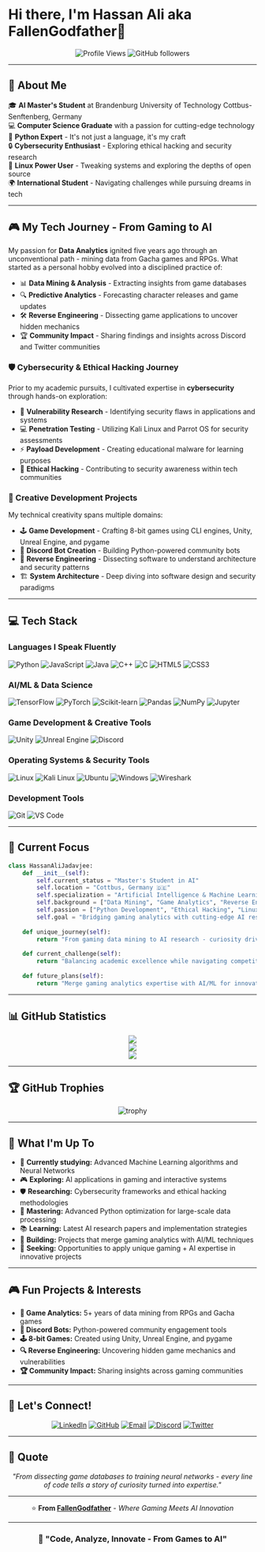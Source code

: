 # Hi there, I'm Hassan Ali aka FallenGodfather👋

<div align="center">

![Profile Views](https://komarev.com/ghpvc/?username=FallenGodfather&color=blueviolet&style=flat-square)
![GitHub followers](https://img.shields.io/github/followers/FallenGodfather?style=social)

</div>

---

## 🚀 About Me

🎓 **AI Master's Student** at Brandenburg University of Technology Cottbus-Senftenberg, Germany  
💻 **Computer Science Graduate** with a passion for cutting-edge technology  
🐍 **Python Expert** - It's not just a language, it's my craft  
🔒 **Cybersecurity Enthusiast** - Exploring ethical hacking and security research  
🐧 **Linux Power User** - Tweaking systems and exploring the depths of open source  
🌍 **International Student** - Navigating challenges while pursuing dreams in tech  

---

## 🎮 My Tech Journey - From Gaming to AI

My passion for **Data Analytics** ignited five years ago through an unconventional path - mining data from Gacha games and RPGs. What started as a personal hobby evolved into a disciplined practice of:

- 📊 **Data Mining & Analysis** - Extracting insights from game databases
- 🔍 **Predictive Analytics** - Forecasting character releases and game updates
- 🛠️ **Reverse Engineering** - Dissecting game applications to uncover hidden mechanics
- 🏆 **Community Impact** - Sharing findings and insights across Discord and Twitter communities

### 🛡️ Cybersecurity & Ethical Hacking Journey

Prior to my academic pursuits, I cultivated expertise in **cybersecurity** through hands-on exploration:

- 🔐 **Vulnerability Research** - Identifying security flaws in applications and systems
- 💻 **Penetration Testing** - Utilizing Kali Linux and Parrot OS for security assessments
- ⚡ **Payload Development** - Creating educational malware for learning purposes
- 🎯 **Ethical Hacking** - Contributing to security awareness within tech communities

### 🎨 Creative Development Projects

My technical creativity spans multiple domains:

- 🕹️ **Game Development** - Crafting 8-bit games using CLI engines, Unity, Unreal Engine, and pygame
- 🤖 **Discord Bot Creation** - Building Python-powered community bots
- 🔧 **Reverse Engineering** - Dissecting software to understand architecture and security patterns
- 🏗️ **System Architecture** - Deep diving into software design and security paradigms

---

## 💻 Tech Stack

### Languages I Speak Fluently
![Python](https://img.shields.io/badge/Python-3776AB?style=for-the-badge&logo=python&logoColor=white)
![JavaScript](https://img.shields.io/badge/JavaScript-F7DF1E?style=for-the-badge&logo=javascript&logoColor=black)
![Java](https://img.shields.io/badge/Java-ED8B00?style=for-the-badge&logo=openjdk&logoColor=white)
![C++](https://img.shields.io/badge/C++-00599C?style=for-the-badge&logo=cplusplus&logoColor=white)
![C](https://img.shields.io/badge/C-00599C?style=for-the-badge&logo=c&logoColor=white)
![HTML5](https://img.shields.io/badge/HTML5-E34F26?style=for-the-badge&logo=html5&logoColor=white)
![CSS3](https://img.shields.io/badge/CSS3-1572B6?style=for-the-badge&logo=css3&logoColor=white)

### AI/ML & Data Science
![TensorFlow](https://img.shields.io/badge/TensorFlow-FF6F00?style=for-the-badge&logo=tensorflow&logoColor=white)
![PyTorch](https://img.shields.io/badge/PyTorch-EE4C2C?style=for-the-badge&logo=pytorch&logoColor=white)
![Scikit-learn](https://img.shields.io/badge/scikit--learn-F7931E?style=for-the-badge&logo=scikit-learn&logoColor=white)
![Pandas](https://img.shields.io/badge/pandas-150458?style=for-the-badge&logo=pandas&logoColor=white)
![NumPy](https://img.shields.io/badge/numpy-013243?style=for-the-badge&logo=numpy&logoColor=white)
![Jupyter](https://img.shields.io/badge/Jupyter-F37626?style=for-the-badge&logo=jupyter&logoColor=white)

### Game Development & Creative Tools
![Unity](https://img.shields.io/badge/Unity-100000?style=for-the-badge&logo=unity&logoColor=white)
![Unreal Engine](https://img.shields.io/badge/unrealengine-313131?style=for-the-badge&logo=unrealengine&logoColor=white)
![Discord](https://img.shields.io/badge/Discord-7289DA?style=for-the-badge&logo=discord&logoColor=white)

### Operating Systems & Security Tools
![Linux](https://img.shields.io/badge/Linux-FCC624?style=for-the-badge&logo=linux&logoColor=black)
![Kali Linux](https://img.shields.io/badge/Kali%20Linux-557C94?style=for-the-badge&logo=kalilinux&logoColor=white)
![Ubuntu](https://img.shields.io/badge/Ubuntu-E95420?style=for-the-badge&logo=ubuntu&logoColor=white)
![Windows](https://img.shields.io/badge/Windows-0078D6?style=for-the-badge&logo=windows&logoColor=white)
![Wireshark](https://img.shields.io/badge/Wireshark-1679A7?style=for-the-badge&logo=wireshark&logoColor=white)

### Development Tools
![Git](https://img.shields.io/badge/Git-F05032?style=for-the-badge&logo=git&logoColor=white)
![VS Code](https://img.shields.io/badge/VS%20Code-007ACC?style=for-the-badge&logo=visual-studio-code&logoColor=white)

---

## 🎯 Current Focus

```python
class HassanAliJadavjee:
    def __init__(self):
        self.current_status = "Master's Student in AI"
        self.location = "Cottbus, Germany 🇩🇪"
        self.specialization = "Artificial Intelligence & Machine Learning"
        self.background = ["Data Mining", "Game Analytics", "Reverse Engineering", "Cybersecurity"]
        self.passion = ["Python Development", "Ethical Hacking", "Linux Systems", "Game Dev"]
        self.goal = "Bridging gaming analytics with cutting-edge AI research"
        
    def unique_journey(self):
        return "From gaming data mining to AI research - curiosity drives innovation"
        
    def current_challenge(self):
        return "Balancing academic excellence while navigating competitive job market"
        
    def future_plans(self):
        return "Merge gaming analytics expertise with AI/ML for innovative solutions"
```

---

## 📊 GitHub Statistics

<div align="center">

![](https://github-readme-stats.vercel.app/api?username=FallenGodfather&theme=github_dark_dimmed&hide_border=false&include_all_commits=true&count_private=true)<br/>
![](https://nirzak-streak-stats.vercel.app/?user=FallenGodfather&theme=github_dark_dimmed&hide_border=false)<br/>
![](https://github-readme-stats.vercel.app/api/top-langs/?username=FallenGodfather&theme=github_dark_dimmed&hide_border=false&include_all_commits=true&count_private=true&layout=compact)

</div>

---

## 🏆 GitHub Trophies

<div align="center">

![trophy](https://github-profile-trophy.vercel.app/?username=FallenGodfather&theme=radical&no-frame=true&no-bg=true&margin-w=4)

</div>

---

## 🌱 What I'm Up To

- 🔬 **Currently studying:** Advanced Machine Learning algorithms and Neural Networks
- 🎮 **Exploring:** AI applications in gaming and interactive systems  
- 🛡️ **Researching:** Cybersecurity frameworks and ethical hacking methodologies  
- 🐍 **Mastering:** Advanced Python optimization for large-scale data processing
- 📚 **Learning:** Latest AI research papers and implementation strategies
- 🎯 **Building:** Projects that merge gaming analytics with AI/ML techniques
- 💼 **Seeking:** Opportunities to apply unique gaming + AI expertise in innovative projects

---

## 🎮 Fun Projects & Interests

- **🎲 Game Analytics:** 5+ years of data mining from RPGs and Gacha games
- **🤖 Discord Bots:** Python-powered community engagement tools  
- **🕹️ 8-bit Games:** Created using Unity, Unreal Engine, and pygame
- **🔍 Reverse Engineering:** Uncovering hidden game mechanics and vulnerabilities
- **🏆 Community Impact:** Sharing insights across gaming communities

---

## 🤝 Let's Connect!

<div align="center">

[![LinkedIn](https://img.shields.io/badge/LinkedIn-0077B5?style=for-the-badge&logo=linkedin&logoColor=white)](https://linkedin.com/in/hassan-ali-jadavjee)
[![GitHub](https://img.shields.io/badge/GitHub-100000?style=for-the-badge&logo=github&logoColor=white)](https://github.com/FallenGodfather)
[![Email](https://img.shields.io/badge/Email-D14836?style=for-the-badge&logo=gmail&logoColor=white)](mailto:hassanalijadavjee.work@gmail.com)
[![Discord](https://img.shields.io/badge/Discord-7289DA?style=for-the-badge&logo=discord&logoColor=white)](https://discord.gg/yourdiscord)
[![Twitter](https://img.shields.io/badge/Twitter-1DA1F2?style=for-the-badge&logo=twitter&logoColor=white)](https://twitter.com/yourhandle)

</div>

---

## 📝 Quote

<div align="center">

*"From dissecting game databases to training neural networks - every line of code tells a story of curiosity turned into expertise."*

---

⭐ **From [FallenGodfather](https://github.com/FallenGodfather)** - *Where Gaming Meets AI Innovation*

</div>

---

<div align="center">

### 🚀 "Code, Analyze, Innovate - From Games to AI"

</div>
